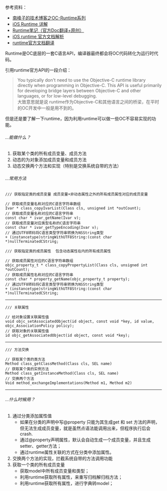 参考资料：

* [南峰子的技术博客之OC-Runtime系列](http://southpeak.github.io/archives/page/6/)  
* [iOS Runtime 详解](https://njafei.github.io/2017/05/04/runtime/)  
* [Runtime笔记（官方Doc翻译+原创）](https://immanito.github.io/2016/12/26/Runtime笔记（官方Doc翻译+原创）/)  
* [iOS runtime 官方文档解析](https://www.jianshu.com/p/50105d1d2a20)  
* [runtime官方文档翻译](https://www.jianshu.com/p/158c5d118937)  

Runtime是OC底层的一套C语言API，编译器最终都会将OC代码转化为运行时代码。

引用runtime官方API的一段介绍：

> You typically don't need to use the Objective-C runtime library directly when programming in Objective-C. This API is useful primarily for developing bridge layers between Objective-C and other languages, or for low-level debugging.  
> 大致意思就是说 runtime作为Objective-C和其他语言之间的桥梁，在平时的OC开发中一般是用不到的。

但是还是要了解一下runtime，因为利用runtime可以做一些OC不容易实现的功能。

###### ...能做什么？

1. 获取某个类的所有成员变量、成员方法
2. 动态的为对象添加成员变量和成员方法
3. 动态交换两个方法和实现（特别是交换系统自带的方法）

###### ...常用方法

```
/// 获取指定类的成员变量 成员变量+非动态属性之外的所有成员属性对应的成员变量

// 获取成员变量名称对应的C语言字符串数组
Ivar * class_copyIvarList(Class cls, unsigned int *outCount);
// 获取成员变量名称对应的C语言字符串
const char * ivar_getName(Ivar v);
// 获取成员变量对应类型名称的C语言字符串
const char * ivar_getTypeEncoding(Ivar v);
// 通过UTF8转码将C语言类型字符串转换为NSString类型
+ (instancetype)stringWithUTF8String:(const char *)nullTerminatedCString;

/// 获取指定类的成员属性  包含动态属性在内的所有成员属性

// 获取成员属性对应的C语言字符串数组
objc_property_t * class_copyPropertyList(Class cls, unsigned int *outCount);
// 获取成员属性名称对应的C语言字符串
const char * property_getName(objc_property_t property);
// 通过UTF8转码将C语言类型字符串转换为NSString类型
+ (instancetype)stringWithUTF8String:(const char *)nullTerminatedCString;
```

---

```
/// 关联属性

// 给对象设置关联属性值
void objc_setAssociatedObject(id object, const void *key, id value, objc_AssociationPolicy policy);
// 获取对象的关联属性值
id objc_getAssociatedObject(id object, const void *key);
```

---

```
/// 方法交换

// 获取某个类的类方法
Method class_getClassMethod(Class cls, SEL name)
// 获取某个类的实例方法
Method class_getInstanceMethod(Class cls, SEL name)
// 交换两个方法
Void method_exchangeImplementations(Method m1, Method m2)
```

---

###### ...什么时候用？

1. 通过分类添加属性值  
   * 如果在分类的声明中写@property 只能为其生成get 和 set 方法的声明，但无法生成成员变量，就是虽然点语法能调用出来，但程序执行后会crash.
   * 通过@property声明属性，默认会自动生成一个成员变量，并且生成setter、getter方法；
   * 通过runtime属性关联的方式在分类中添加属性。
2. 交换两个方法的实现，拦截系统自带的方法调用功能  
3. 获取一个类的所有成员变量
   * 获取model中所有成员变量和类型；
   * 利用runtime获取所有属性，来重写归档解归档方法；  
   * 利用runtime获取所有属性，进行字典转model；



